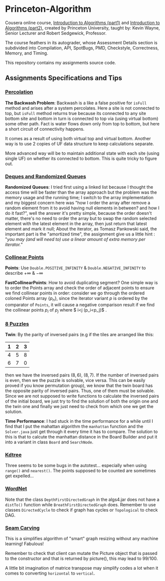 # Princeton-Algorithm

Cousera online course, [Introduction to Algorithms (part1)](https://www.coursera.org/learn/algorithms-part1) and [Introduction to Algorithms (part2)](https://www.coursera.org/learn/algorithms-part2), created by Princeton University, taught by: Kevin Wayne, Senior Lecturer and Robert Sedgewick, Professor.

The course feathers in its autograder, whose Assessment Details section is subdivided into Compilation, API, SpotBugs, PMD, Checkstyle, Correctness, Memory, and Timing.

This repository contains my assignments source code.

## Assignments Specifications and Tips

### [Percolation](https://coursera.cs.princeton.edu/algs4/assignments/percolation/specification.php)

**The Backwash Problem**: Backwash is a like a false positive for `isFull` method and arises after a system percolates. Here a site is not connected to top, but `isFull` method returns true because its connected to any site bottom site and bottom in turn is connected to top via (using virtual bottom) some other path. Fact is water flows down only from top to bottom, but here a short circuit of connectivity happens.

It comes as a result of using both virtual top and virtual bottom. Another way is to use 2 copies of UF data structure to keep calculations separate. 

More advanced way will be to maintain additional state with each site (using single UF) on whether its connected to bottom. This is quite tricky to figure out.

### [Deques and Randomized Queues](https://coursera.cs.princeton.edu/algs4/assignments/queues/specification.php)

**Randomized Queues**: I tried first using a linked list because I thought the access time will be faster than the array approach but the problem was the memory usage and the running time; I switch to the array implementation and my biggest concern here was "how I order the array after remove a random element from it to avoid having null elements in between? and how I do it fast?", well the answer it's pretty simple, because the order doesn't matter, there's no need to order the array but to swap the random selected  element with the latest element in the array, then just return that latest element and mark it null; About the iterator, as Tomasz Pankowski said, the important part is the "amortized time", the assignment give us a little hint : "*you may (and will need to) use a linear amount of extra memory per iterator.*" 

### [Collinear Points](https://coursera.cs.princeton.edu/algs4/assignments/collinear/specification.php)

**Points**: Use `Double.POSITIVE_INFINITY` & `Double.NEGATIVE_INFINITY` to describe $+\infty$ & $-\infty$

**FastCollinearPoints**: How to avoid duplicating segment? One simple way is to order the Points array and check the order of adjacent points to ensure we find collinear points in order: consider we go through the ordered coloned Points array $\{p_n\}$, since the iterator variant $p$ is ordered by the comparator of `Points`, it will cause a negative comparison result if we find the collinear points $p_i$ of $p_j$ where $ i<j (p_i<p_j)$ .

### [8 Puzzles](https://coursera.cs.princeton.edu/algs4/assignments/8puzzle/specification.php)

**Twin**: By the parity of inversed pairs (e.g if the tiles are arranged like this:

| 1 | 2 | 3 |
|---|---|---|
| 4 | 5 | 8 |
| 6 | 7 | 0 |

then we have the inversed pairs $(8,6)$, $(8,7)$. If the number of inversed pairs is even, then we the puzzle is solvable, vice versa. This can be easily proved if you know permutation group), we know that the twin board has the opposite parity of inversed pairs. Thus, one of them must be solvable. Since we are not supposed to write functions to calculate the inversed pairs of the initial board, we just try to find the solution of both the origin one and the twin one and finally we just need to check from which one we get the solution.

**Time Performance**: I had stuck in the time performance for a while until I find that I put the mahattan algorithm the `manhattan` function and the `Solver.java` just get through it every time it has to compare. The solution to this is that to calcute the manhattan distance in the Board Builder and put it into a variant in class `Board` and `SearchNode`.

### [Kdtree](https://coursera.cs.princeton.edu/algs4/assignments/kdtree/specification.php)
Three seems to be some bugs in the autotest... especially when using `range()` and `nearest()`. The points supposed to be counted are sometimes get expelled...

### [WordNet](https://coursera.cs.princeton.edu/algs4/assignments/wordnet/specification.php)
Note that the class `DepthFirstDirectedGraph` in the algs4.jar does not have a `distTo()` function while `BreathFirstDirectedGraph` does. Remember to use classes `DirectedCycle` to check if graph has cycles or `Topological` to check DAG.

### [Seam Carving](https://coursera.cs.princeton.edu/algs4/assignments/seam/specification.php)
This is a simplifies algorithm of "smart" graph resizing without any machine learning! Fabulous!

Remember to check that client can mutate the Picture object that is passed to the constructor and that is returned by picture(), this may lead to 99/100.

A little bit imagination of matrice transpose may simplify codes a lot when it comes to converting `horizontal` to `vertical`.
